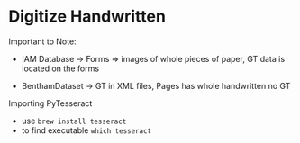 # Digitize Handwritten

Important to Note: 
- IAM Database -> Forms => images of whole pieces of paper, GT data is located on the forms

- BenthamDataset -> GT in XML files, Pages has whole handwritten no GT

Importing PyTesseract
- use `brew install tesseract`
- to find executable `which tesseract`